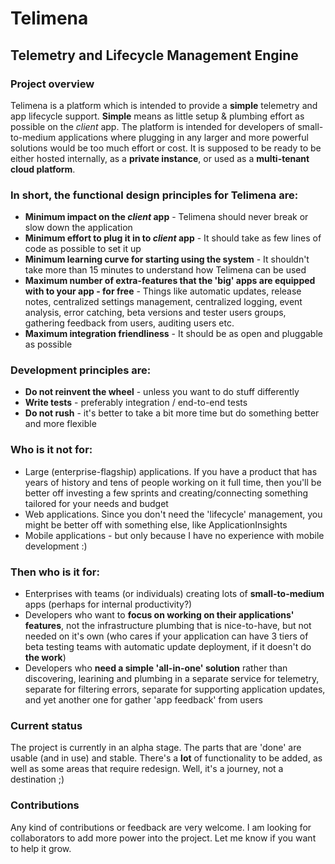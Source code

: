 # Telimena
## Telemetry and Lifecycle Management Engine

### Project overview
Telimena is a platform which is intended to provide a **simple** telemetry and app lifecycle support. 
**Simple** means as little setup & plumbing effort as possible on the *client* app. 
The platform is intended for developers of small-to-medium applications where plugging in any larger and more powerful solutions would be too much effort or cost. It is supposed to be ready to be either hosted internally, as a **private instance**, or used as a **multi-tenant cloud platform**.

### In short, the functional design principles for Telimena are: 
  - **Minimum impact on the *client* app** - Telimena should never break or slow down the application
  - **Minimum effort to plug it in to *client* app** - It should take as few lines of code as possible to set it up
  - **Minimum learning curve for starting using the system** - It shouldn't take more than 15 minutes to understand how Telimena can be used
  - **Maximum number of extra-features that the 'big' apps are equipped with to your app - for free** - Things like automatic updates, release notes, centralized settings management, centralized logging, event analysis, error catching, beta versions and tester users groups, gathering feedback from users, auditing users etc.
  - **Maximum integration friendliness** - It should be as open and pluggable as possible
  
 ### Development principles are:
  - **Do not reinvent the wheel** - unless you want to do stuff differently
  - **Write tests** - preferably integration / end-to-end tests
  - **Do not rush** - it's better to take a bit more time but do something better and more flexible
  
 ### Who is it **__not__** for:
  - Large (enterprise-flagship) applications. If you have a product that has years of history and tens of people working on it full time, then you'll be better off investing a few sprints and creating/connecting something tailored for your needs and budget
  - Web applications. Since you don't need the 'lifecycle' management, you might be better off with something else, like ApplicationInsights
  - Mobile applications - but only because I have no experience with mobile development :)
  
 ### Then who is it for:
  - Enterprises with teams (or individuals) creating lots of **small-to-medium** apps (perhaps for internal productivity?) 
  - Developers who want to **focus on working on their applications' features**, not the infrastructure plumbing that is nice-to-have, but not needed on it's own (who cares if your application can have 3 tiers of beta testing teams with automatic update deployment, if it doesn't do **the work**)
  - Developers who **need a simple 'all-in-one' solution** rather than discovering, learining and plumbing in a separate service for telemetry, separate for filtering errors, separate for supporting application updates, and yet another one for gather 'app feedback' from users
 
 ### Current status
 The project is currently in an alpha stage. The parts that are 'done' are usable (and in use) and stable. There's a **lot** of functionality to be added, as well as some areas that require redesign. Well, it's a journey, not a destination ;)
 
 ### Contributions
 Any kind of contributions or feedback are very welcome. I am looking for collaborators to add more power into the project. Let me know if you want to help it grow.
 
 
  

